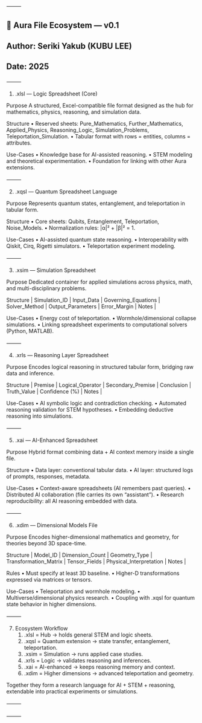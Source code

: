 

⸻


## 📑 Aura File Ecosystem — v0.1

## Author: Seriki Yakub (KUBU LEE)
## Date: 2025

⸻


1. .xlsl — Logic Spreadsheet (Core)

Purpose
A structured, Excel-compatible file format designed as the hub for mathematics, physics, reasoning, and simulation data.

Structure
	•	Reserved sheets: Pure_Mathematics, Further_Mathematics, Applied_Physics, Reasoning_Logic, Simulation_Problems, Teleportation_Simulation.
	•	Tabular format with rows = entities, columns = attributes.

Use-Cases
	•	Knowledge base for AI-assisted reasoning.
	•	STEM modeling and theoretical experimentation.
	•	Foundation for linking with other Aura extensions.

⸻

2. .xqsl — Quantum Spreadsheet Language

Purpose
Represents quantum states, entanglement, and teleportation in tabular form.

Structure
	•	Core sheets: Qubits, Entanglement, Teleportation, Noise_Models.
	•	Normalization rules: |α|² + |β|² = 1.

Use-Cases
	•	AI-assisted quantum state reasoning.
	•	Interoperability with Qiskit, Cirq, Rigetti simulators.
	•	Teleportation experiment modeling.

⸻

3. .xsim — Simulation Spreadsheet

Purpose
Dedicated container for applied simulations across physics, math, and multi-disciplinary problems.

Structure
| Simulation_ID | Input_Data | Governing_Equations | Solver_Method | Output_Parameters | Error_Margin | Notes |

Use-Cases
	•	Energy cost of teleportation.
	•	Wormhole/dimensional collapse simulations.
	•	Linking spreadsheet experiments to computational solvers (Python, MATLAB).

⸻

4. .xrls — Reasoning Layer Spreadsheet

Purpose
Encodes logical reasoning in structured tabular form, bridging raw data and inference.

Structure
| Premise | Logical_Operator | Secondary_Premise | Conclusion | Truth_Value | Confidence (%) | Notes |

Use-Cases
	•	AI symbolic logic and contradiction checking.
	•	Automated reasoning validation for STEM hypotheses.
	•	Embedding deductive reasoning into simulations.

⸻

5. .xai — AI-Enhanced Spreadsheet

Purpose
Hybrid format combining data + AI context memory inside a single file.

Structure
	•	Data layer: conventional tabular data.
	•	AI layer: structured logs of prompts, responses, metadata.

Use-Cases
	•	Context-aware spreadsheets (AI remembers past queries).
	•	Distributed AI collaboration (file carries its own “assistant”).
	•	Research reproducibility: all AI reasoning embedded with data.

⸻

6. .xdim — Dimensional Models File

Purpose
Encodes higher-dimensional mathematics and geometry, for theories beyond 3D space-time.

Structure
| Model_ID | Dimension_Count | Geometry_Type | Transformation_Matrix | Tensor_Fields | Physical_Interpretation | Notes |

Rules
	•	Must specify at least 3D baseline.
	•	Higher-D transformations expressed via matrices or tensors.

Use-Cases
	•	Teleportation and wormhole modeling.
	•	Multiverse/dimensional physics research.
	•	Coupling with .xqsl for quantum state behavior in higher dimensions.

⸻

7. Ecosystem Workflow
	1.	.xlsl = Hub → holds general STEM and logic sheets.
	2.	.xqsl = Quantum extension → state transfer, entanglement, teleportation.
	3.	.xsim = Simulation → runs applied case studies.
	4.	.xrls = Logic → validates reasoning and inferences.
	5.	.xai = AI-enhanced → keeps reasoning memory and context.
	6.	.xdim = Higher dimensions → advanced teleportation and geometry.

Together they form a research language for AI + STEM + reasoning, extendable into practical experiments or simulations.

⸻

⸻
